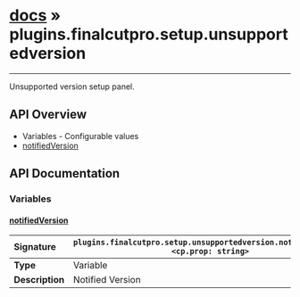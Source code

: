 # [docs](index.md) » plugins.finalcutpro.setup.unsupportedversion
---

Unsupported version setup panel.

## API Overview
* Variables - Configurable values
 * [notifiedVersion](#notifiedversion)

## API Documentation

### Variables

#### [notifiedVersion](#notifiedversion)
| <span style="float: left;">**Signature**</span> | <span style="float: left;">`plugins.finalcutpro.setup.unsupportedversion.notifiedVersion <cp.prop: string>` </span>                                                          |
| -----------------------------------------------------|---------------------------------------------------------------------------------------------------------|
| **Type**                                             | Variable |
| **Description**                                      | Notified Version |

